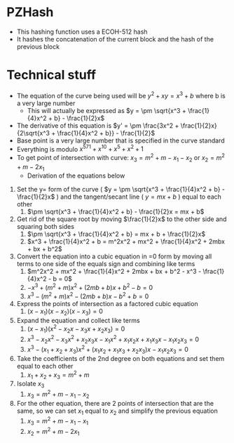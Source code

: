 # PZHash
- This hashing function uses a ECOH-512 hash
- It hashes the concatenation of the current block and the hash of the previous block

# Technical stuff
- The equation of the curve being used will be $y^2 + xy = x^3 + b$ where b is a very large number
	- This will actually be expressed as $y = \pm \sqrt{x^3 + \frac{1}{4}x^2 + b} - \frac{1}{2}x$
- The derivative of this equation is $y' = \pm \frac{3x^2 + \frac{1}{2}x}{2\sqrt{x^3 + \frac{1}{4}x^2 + b}} - \frac{1}{2}$
- Base point is a very large number that is specified in the curve standard
- Everything is modulo $x^{571} + x^{10} + x^{5} + x^{2} + 1$
- To get point of intersection with curve: $x_3 = m^2 + m-x_1 - x_2$ or $x_2 = m^2 + m - 2x_1$
	- Derivation of the equations below

1. Set the y= form of the curve ( $y = \pm \sqrt{x^3 + \frac{1}{4}x^2 + b} - \frac{1}{2}x$ ) and the tangent/secant line ( $y = mx + b$ ) equal to each other
	1. $\pm \sqrt{x^3 + \frac{1}{4}x^2 + b} - \frac{1}{2}x = mx + b$
2. Get rid of the square root by moving $\frac{1}{2}x$ to the other side and squaring both sides
	1. $\pm \sqrt{x^3 + \frac{1}{4}x^2 + b} = mx + b + \frac{1}{2}x$
	2. $x^3 + \frac{1}{4}x^2 + b = m^2x^2 + mx^2 + \frac{1}{4}x^2 + 2mbx + bx + b^2$
3. Convert the equation into a cubic equation in =0 form by moving all terms to one side of the equals sign and combining like terms
	1. $m^2x^2 + mx^2 + \frac{1}{4}x^2 + 2mbx + bx + b^2 - x^3 - \frac{1}{4}x^2 - b = 0$
	2. $-x^3 + (m^2 + m)x^2 + (2mb + b)x + b^2 - b = 0$
	3. $x^3 - (m^2 + m)x^2 - (2mb + b)x - b^2 + b = 0$
4. Express the points of intersection as a factored cubic equation
	1. $(x - x_1)(x - x_2)(x - x_3) = 0$
5. Expand the equation and collect like terms
	1. $(x - x_1)(x^2 - x_2x - x_3x + x_2x_3) = 0$
	2. $x^3 - x_2x^2 - x_3x^2 + x_2x_3x - x_1x^2 + x_1x_2x + x_1x_3x - x_1x_2x_3 = 0$
	3. $x^3 - (x_1 + x_2 + x_3)x^2 + (x_1x_2 + x_1x_3 + x_2x_3)x - x_1x_2x_3 = 0$
6. Take the coefficients of the 2nd degree on both equations and set them equal to each other
	1. $x_1 + x_2 + x_3 = m^2 + m$
7. Isolate $x_3$
	1. $x_3 = m^2 + m - x_1 - x_2$
8. For the other equation, there are 2 points of intersection that are the same, so we can set $x_1$ equal to $x_2$ and simplify the previous equation
	1. $x_3 = m^2 + m - x_1 - x_1$
	2. $x_2 = m^2 + m - 2x_1$

